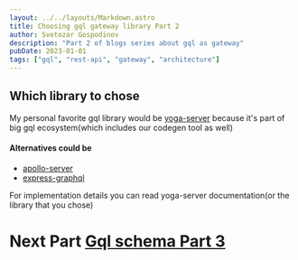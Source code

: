 ```yaml
---
layout: ../../layouts/Markdown.astro
title: Choosing gql gateway library Part 2
author: Svetozar Gospodinov
description: "Part 2 of blogs series about gql as gateway"
pubDate: 2023-01-01
tags: ["gql", "rest-api", "gateway", "architecture"]
---
```


## Which library to chose

My personal favorite gql library would be [yoga-server](https://the-guild.dev/graphql/yoga-server) because it's part of big gql ecosystem(which includes our codegen tool as well)

#### Alternatives could be

- [apollo-server](https://www.apollographql.com/docs/apollo-server/)
- [express-graphql](https://graphql.org/graphql-js/running-an-express-graphql-server/)

For implementation details you can read yoga-server documentation(or the library that you chose)

# Next Part [Gql schema Part 3](/posts/GqlSchema)
